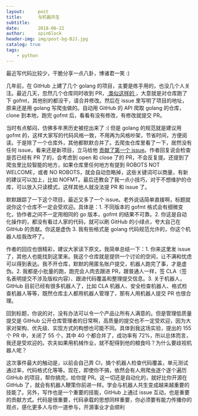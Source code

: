 ```yaml
---
layout:     post
title:      与机器共生
subtitle:   
date:       2018-06-22
author:     spin6lock
header-img: img/post-bg-BJJ.jpg
catalog: true
tags:
    - python
---
```

最近写代码比较少，干脆分享一点八卦，博诸君一笑 :)

几年前，在 GitHub 上建了几个 golang 的项目，主要是练手用的，也没几个人关注。最近几天，忽然几个仓库同时收到 PR，[ 类似这样的 ](https://github.com/spin6lock/go_mud/pull/4)，大意就是对仓库跑了下 gofmt，其他别的都没干，请合并修改。然后在 issue 里写明了项目的地址，原来还是用 golang 写爬虫做的。自动用 GitHub 的 API 爬取 golang 的仓库，clone 到本地，跑完 gofmt 后，看看有没有修改，有修改就提交 PR。

当时有点郁闷，仿佛多年黑历史被挖出来了 :( 但是 golang 的规范就是建议用 gofmt 的，这样大家写的代码风格一致，不用再为风格吵架，节省时间，方便阅读。于是除了一个仓库外，其他都默默合并了。去爬虫仓库里看了一下，居然没有任何 issue，看来还是新项目，立马给他 [ 贡献了第一个 issue](https://github.com/rotblauer/gofmt-att/issues/1)。作者回复说会检查是否已经有 PR 了的，会考虑到 open 和 close 了的 PR，不会反复提。还提到了爬虫里比较智能的地方，如果仓库里任何地方有提到 ROBOTS NOT WELCOME，或者 NO ROBOTS，就会自动忽略掉，这些关键词可以商量，有新的建议可以加上，比如 NOFMT。最后还教会了我一点小技巧，对于不想维护的仓库，可以放入只读模式，这样其他人就没法提 PR 和 issue 了。

默默跟踪了一下这个项目，最近又多了一个 issue。老外说话简单直接啊，标题就说你这个仓库不一定会受欢迎。具体是：1. 不同版本的 gofmt 格式会有细微变化，协作者之间不一定用相同的 go 版本，gofmt 的结果不可靠。2. 你这是自动化操作的，都没有看过人家的代码，就可以刷 GitHub 的小绿点，夸大自己在 GitHub 的贡献。你这是虚伪 3. 我有些格式是 golang 代码规范允许的，你这个机器人给我改坏了。

作者的回应也很精彩，建议大家读下原文。我简单总结一下：1. 你来这里发 issue 了，其他人也能找到这里来。我这个仓库就是提供一个讨论的空间，让不满和忧虑可以得到表达。我不开仓库，默默的用匿名账户提交，机器人跑完了事，才是虚伪。2. 我都是小批量的跑，跑完会人肉去跟进 PR，跟普通人一样，签 CLA（签名表明提交不涉及版权内容）、跟进代码覆盖和整理提交信息。3. 关于机器人，GitHub 目前已经有很多机器人了，比如 CLA 机器人、安全检查机器人、格式检查机器人等等，既然仓库主人都用机器人管理了，那有人用机器人提交 PR 也很合理。

回到标题，你说的对，没有办法可以令一个产品让所有人满意的。但是管理低质量提交是 GitHub 公开仓库管理者的日常啊，高质量的提交也不一定受欢迎，因为大家对架构、优先级、实现方式的构想也可能不同。具体到我这场实验，提出的 155 个 PR 中，关闭了 55 个，其中 40 个都合并了，成功率有 72%，所以总体而言，我还是受欢迎的。农夫如果用机械作业，就不配得到他的粮食吗？为什么要歧视机器人呢？

这次事件最大的触动是，以前会自己弄 CI，搞个机器人检查代码覆盖，单元测试通过率，代码格式化等等。现在，即使你不搞，依然会有人用爬虫逐个逐个遍历 GitHub 的项目，帮你搞完，给你提 PR。这一切还是自动化的，就好比你开源在 GitHub 了，就会有机器人鞭策你前进一样。学会与机器人共生变成越来越重要的技能了。另外，写作也是一个重要的技能，GitHub 上通过 issue 互动，也是重要的贡献方式。代码是很重要，代码承载的思想同样重要，你必须要有能力传播你的观点，感化更多人与你一道参与，开源事业才会顺利
